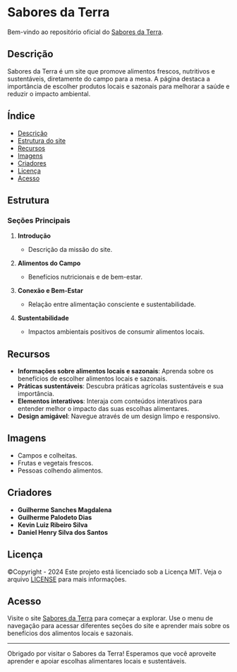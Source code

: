 # Sabores da Terra

Bem-vindo ao repositório oficial do [Sabores da Terra](https://0toco12.github.io/saboresDaTerra-2.0/).

## Descrição

Sabores da Terra é um site que promove alimentos frescos, nutritivos e sustentáveis, diretamente do campo para a mesa. A página destaca a importância de escolher produtos locais e sazonais para melhorar a saúde e reduzir o impacto ambiental.

## Índice
- [Descrição](#descrição)
- [Estrutura do site](#estrutura)
- [Recursos](#recursos)
- [Imagens](#imagens)
- [Criadores](#criadores)
- [Licença](#licença)
- [Acesso](#acesso)

## Estrutura

### Seções Principais
1. **Introdução**
   - Descrição da missão do site.
   
2. **Alimentos do Campo**
   - Benefícios nutricionais e de bem-estar.
   
3. **Conexão e Bem-Estar**
   - Relação entre alimentação consciente e sustentabilidade.
   
4. **Sustentabilidade**
   - Impactos ambientais positivos de consumir alimentos locais.

## Recursos
- **Informações sobre alimentos locais e sazonais**: Aprenda sobre os benefícios de escolher alimentos locais e sazonais.
- **Práticas sustentáveis**: Descubra práticas agrícolas sustentáveis e sua importância.
- **Elementos interativos**: Interaja com conteúdos interativos para entender melhor o impacto das suas escolhas alimentares.
- **Design amigável**: Navegue através de um design limpo e responsivo.

## Imagens
- Campos e colheitas.
- Frutas e vegetais frescos.
- Pessoas colhendo alimentos.

## Criadores

- **Guilherme Sanches Magdalena**
- **Guilherme Palodeto Dias**
- **Kevin Luiz Ribeiro Silva**
- **Daniel Henry Silva dos Santos**

## Licença

©Copyright - 2024
Este projeto está licenciado sob a Licença MIT. Veja o arquivo [LICENSE](LICENSE) para mais informações.

## Acesso

Visite o site [Sabores da Terra](https://0toco12.github.io/saboresDaTerra-2.0/) para começar a explorar. Use o menu de navegação para acessar diferentes seções do site e aprender mais sobre os benefícios dos alimentos locais e sazonais.

---

Obrigado por visitar o Sabores da Terra! Esperamos que você aproveite aprender e apoiar escolhas alimentares locais e sustentáveis.
